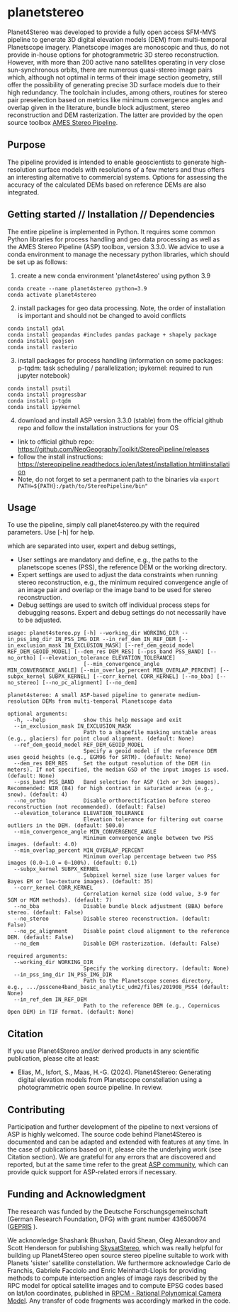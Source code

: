 # planetstereo

Planet4Stereo was developed to provide a fully open access SFM-MVS pipeline to generate 3D digital elevation models (DEM) from multi-temporal Planetscope imagery. 
Planetscope images are monoscopic and thus, do not provide in-house options for photogrammetric 3D stereo reconstruction. However, with more than 200 active nano satellites operating in very close sun-synchronous orbits, 
there are numerous quasi-stereo image pairs which, although not optimal in terms of their image section geometry, still offer the possibility of generating precise 3D surface models due to their high redundancy. 
The toolchain includes, among others, routines for stereo pair preselection based on metrics like minimum convergence angles and overlap given in the literature, bundle block adjustment, stereo reconstruction and DEM rasterization. The latter are provided by the open source toolbox [AMES Stereo Pipeline](https://stereopipeline.readthedocs.io/en/latest/index.html).


## Purpose
The pipeline provided is intended to enable geoscientists to generate high-resolution surface models with resolutions of a few meters and thus offers an interesting alternative to commercial systems. Options for assessing the accuracy of the calculated DEMs based on reference DEMs are also integrated. 


## Getting started // Installation // Dependencies

The entire pipeline is implemented in Python. It requires some common Python libraries for process handling and geo data processing as well as the AMES Stereo Pipeline (ASP) toolbox, version 3.3.0. 
We advice to use a conda environment to manage the necessary python libraries, which should be set up as follows:

1. create a new conda environment 'planet4stereo' using python 3.9
```
conda create --name planet4stereo python=3.9
conda activate planet4stereo
```

2. install packages for geo data processing. Note, the order of installation is important and should not be changed to avoid conflicts
```
conda install gdal
conda install geopandas #includes pandas package + shapely package
conda install geojson
conda install rasterio
```

3. install packages for process handling (information on some packages: p-tqdm: task scheduling / parallelization; ipykernel: required to run jupyter notebook)
```
conda install psutil
conda install progressbar 
conda install p-tqdm 
conda install ipykernel 
```

4. download and install ASP version 3.3.0 (stable) from the official github repo and follow the installation instructions for your OS
- link to official github repo: https://github.com/NeoGeographyToolkit/StereoPipeline/releases 
- follow the install instructions: https://stereopipeline.readthedocs.io/en/latest/installation.html#installation 
- Note, do not forget to set a permanent path to the binaries via ```export PATH=${PATH}:/path/to/StereoPipeline/bin"```


## Usage
To use the pipeline, simply call planet4stereo.py with the required parameters. Use [-h] for help. 

which are separated into user, expert and debug settings, 
- User settings are mandatory and define, e.g., the paths to the planetscope scenes (PSS), the reference DEM or the working directory. 
- Expert settings are used to adjust the data constraints when running stereo reconstruction, e.g., the minimum required convergence angle of an image pair and overlap or the image band to be used for stereo reconstruction. 
- Debug settings are used to switch off individual process steps for debugging reasons. Expert and debug settings do not necessarily have to be adjusted. 

```
usage: planet4stereo.py [-h] --working_dir WORKING_DIR --in_pss_img_dir IN_PSS_IMG_DIR --in_ref_dem IN_REF_DEM [--in_exclusion_mask IN_EXCLUSION_MASK] [--ref_dem_geoid_model REF_DEM_GEOID_MODEL] [--dem_res DEM_RES] [--pss_band PSS_BAND] [--no_ortho] [--elevation_tolerance ELEVATION_TOLERANCE]
                        [--min_convergence_angle MIN_CONVERGENCE_ANGLE] [--min_overlap_percent MIN_OVERLAP_PERCENT] [--subpx_kernel SUBPX_KERNEL] [--corr_kernel CORR_KERNEL] [--no_bba] [--no_stereo] [--no_pc_alignment] [--no_dem]

planet4stereo: A small ASP-based pipeline to generate medium-resolution DEMs from multi-temporal Planetscope data

optional arguments:
  -h, --help            show this help message and exit
  --in_exclusion_mask IN_EXCLUSION_MASK
                        Path to a shapefile masking unstable areas (e.g., glaciers) for point cloud alignment. (default: None)
  --ref_dem_geoid_model REF_DEM_GEOID_MODEL
                        Specify a geoid model if the reference DEM uses geoid heights (e.g., EGM96 for SRTM). (default: None)
  --dem_res DEM_RES     Set the output resolution of the DEM (in meters). If not specified, the median GSD of the input images is used. (default: None)
  --pss_band PSS_BAND   Band selection for ASP (1ch or 3ch images). Recommended: NIR (B4) for high contrast in saturated areas (e.g., snow). (default: 4)
  --no_ortho            Disable orthorectification before stereo reconstruction (not recommended). (default: False)
  --elevation_tolerance ELEVATION_TOLERANCE
                        Elevation tolerance for filtering out coarse outliers in the DEM. (default: 500.0)
  --min_convergence_angle MIN_CONVERGENCE_ANGLE
                        Minimum convergence angle between two PSS images. (default: 4.0)
  --min_overlap_percent MIN_OVERLAP_PERCENT
                        Minimum overlap percentage between two PSS images (0.0–1.0 = 0–100%). (default: 0.1)
  --subpx_kernel SUBPX_KERNEL
                        Subpixel kernel size (use larger values for Bayes EM or low-texture images). (default: 35)
  --corr_kernel CORR_KERNEL
                        Correlation kernel size (odd value, 3-9 for SGM or MGM methods). (default: 7)
  --no_bba              Disable bundle block adjustment (BBA) before stereo. (default: False)
  --no_stereo           Disable stereo reconstruction. (default: False)
  --no_pc_alignment     Disable point cloud alignment to the reference DEM. (default: False)
  --no_dem              Disable DEM rasterization. (default: False)

required arguments:
  --working_dir WORKING_DIR
                        Specify the working directory. (default: None)
  --in_pss_img_dir IN_PSS_IMG_DIR
                        Path to the Planetscope scenes directory, e.g., .../psscene4band_basic_analytic_udm2/files/201908_PSS4 (default: None)
  --in_ref_dem IN_REF_DEM
                        Path to the reference DEM (e.g., Copernicus Open DEM) in TIF format. (default: None)
```



## Citation
If you use Planet4Stereo and/or derived products in any scientific publication, please cite at least:
- Elias, M., Isfort, S., Maas, H.-G. (2024). Planet4Stereo: Generating digital elevation models from Planetscope constellation using a photogrammetric open source pipeline. In review.


## Contributing
Participation and further development of the pipeline to next versions of ASP is highly welcomed. The source code behind Planet4Stereo is documented and can be adapted and extended with features at any time. In the case of publications based on it, please cite the underlying work (see Citation section).
We are grateful for any errors that are discovered and reported, but at the same time refer to the great [ASP community](https://groups.google.com/g/ames-stereo-pipeline-support), which can provide quick support for ASP-related errors if necessary.


## Funding and Acknowledgment
The research was funded by the Deutsche Forschungsgemeinschaft (German Research Foundation, DFG) with grant number 436500674 ([GEPRIS](https://gepris.dfg.de/gepris/projekt/436500674?language=de) ).

We acknowledge Shashank Bhushan, David Shean, Oleg Alexandrov and Scott Henderson for publishing [SkysatStereo](https://github.com/uw-cryo/skysat_stereo), which was really helpful for building up Planet4Stereo open source stereo pipeline suitable to work with Planets 'sister' satellite constellation.
We furthermore acknowledge Carlo de Franchis, Gabriele Facciolo and Enric Meinhardt-Llopis for providing methods to compute intersection angles of image rays described by the RPC model for optical satellite images and to compute EPSG codes based on lat/lon coordinates, 
published in [RPCM - Rational Polynomical Camera Model](https://github.com/centreborelli/rpcm/tree/master). 
Any transfer of code fragments was accordingly marked in the code. 

